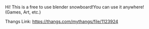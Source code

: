 Hi! This is a free to use blender snowboard!You can use it anywhere! (Games, Art, etc.)

Thangs Link: https://thangs.com/mythangs/file/1123924
